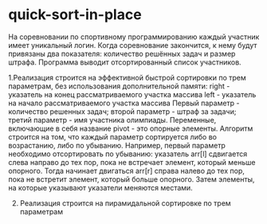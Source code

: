 # quick-sort-in-place
На соревновании по спортивному программированию каждый участник имеет уникальный логин.
Когда соревнование закончится, к нему будут привязаны два показателя: количество решённых задач и размер штрафа.
Программа выводит отсортированный список участников.

1.Реализация строится на эффективной быстрой сортировки по трем параметрам, без использования дополнительной памяти:
right - указатель на конец рассматриваемого участка массива
left - указатель на начало рассматриваемого участка массива
Первый параметр - количество решенных задач; второй параметр - штраф за задачи; третий параметр - имя участника олимпиады.
Переменные, включающие в себя название pivot - это опорные элементы.
Алгоритм строится на том, что каждый параметр сортируется либо во возрастанию, либо по убыванию.
Например, первый параметр необходимо отсортировать по убыванию: указатель arr[l] сдвигается слева направо до тех пор, пока не встречает элемент, который меньше опорного.
Тогда начинает двигаться arr[r] справа налево до тех пор, пока не встретит элемент, который больше опорного. Затем элементы, на которые указывают указатели меняются местами.

2. Реализация строится на пирамидальной сортировке по трем параметрам
